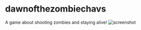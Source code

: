 dawnofthezombiechavs
====================

A game about shooting zombies and staying alive!
![screenshot](/screnshot.png)
